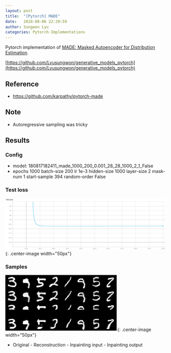 ```yaml
---
layout: post
title:  "[Pytorch] MADE"
date:   2018-08-06 22:29:59
author: Sungwon Lyu
categories: Pytorch-Implementations
---
```


Pytorch implementation of [MADE: Masked Autoencoder for Distribution Estimation](https://lyusungwon.github.io/generative-models/2018/04/02/made.html).

[https://github.com/Lyusungwon/generative_models_pytorch](https://github.com/Lyusungwon/generative_models_pytorch)

## Reference
- https://github.com/karpathy/pytorch-made

## Note 
- Autoregressive sampling was tricky

## Results
### Config
- model: 180817182411_made_1000_200_0.001_28_28_1000_2_1_False
- epochs 1000 batch-size 200 lr 1e-3 hidden-size 1000 layer-size 2 mask-num 1 start-sample 394 random-order False

### Test loss
![image](/assets/images/madepy1.png){: .center-image width="50px"}

### Samples
![image](/assets/images/madepy2.png){: .center-image width="50px"}
- Original - Reconstruction - Inpainting input - Inpainting output

